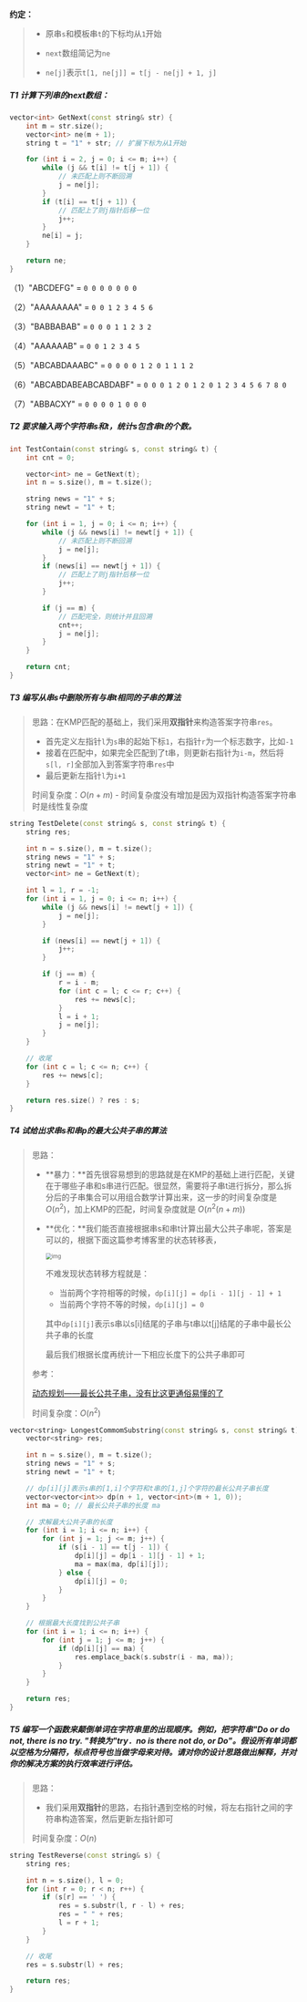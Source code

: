 **约定：**

> - 原串`s`和模板串`t`的下标均从`1`开始
>
> - `next`数组简记为`ne`
> - `ne[j]`表示`t[1, ne[j]] = t[j - ne[j] + 1, j]`

##### T1 计算下列串的next数组：

```c++
vector<int> GetNext(const string& str) {
    int m = str.size();
    vector<int> ne(m + 1);
    string t = "1" + str; // 扩展下标为从1开始

    for (int i = 2, j = 0; i <= m; i++) {
        while (j && t[i] != t[j + 1]) {
            // 未匹配上则不断回溯
            j = ne[j];
        }
        if (t[i] == t[j + 1]) {
            // 匹配上了则j指针后移一位
            j++;
        }
        ne[i] = j;
    }

    return ne;
}
```

  （1）"ABCDEFG" = `0 0 0 0 0 0 0`

  （2）"AAAAAAAA" = `0 0 1 2 3 4 5 6`

  （3）"BABBABAB" = `0 0 0 1 1 2 3 2`

  （4）"AAAAAAB" = `0 0 1 2 3 4 5`

  （5）"ABCABDAAABC" = `0 0 0 0 1 2 0 1 1 1 2`

  （6）"ABCABDABEABCABDABF" = `0 0 0 1 2 0 1 2 0 1 2 3 4 5 6 7 8 0 `

  （7）"ABBACXY" = `0 0 0 0 1 0 0 0`

##### T2 要求输入两个字符串s和t，统计s包含串t的个数。

```c++
int TestContain(const string& s, const string& t) {
    int cnt = 0;

    vector<int> ne = GetNext(t);
    int n = s.size(), m = t.size();

    string news = "1" + s;
    string newt = "1" + t;

    for (int i = 1, j = 0; i <= n; i++) {
        while (j && news[i] != newt[j + 1]) {
            // 未匹配上则不断回溯
            j = ne[j];
        }
        if (news[i] == newt[j + 1]) {
            // 匹配上了则j指针后移一位
            j++;
        }

        if (j == m) {
            // 匹配完全，则统计并且回溯
            cnt++;
            j = ne[j];
        }
    }

    return cnt;
}
```

##### T3 编写从串s中删除所有与串t相同的子串的算法

> 思路：在KMP匹配的基础上，我们采用**双指针**来构造答案字符串`res`。
>
> - 首先定义左指针`l`为`s`串的起始下标`1`，右指针`r`为一个标志数字，比如`-1`
> - 接着在匹配中，如果完全匹配到了t串，则更新右指针为`i-m`，然后将`s[l, r]`全部加入到答案字符串`res`中
> - 最后更新左指针`l`为`i+1`
>
> 时间复杂度：$O(n+m)$ - 时间复杂度没有增加是因为双指针构造答案字符串时是线性复杂度

```c++
string TestDelete(const string& s, const string& t) {
    string res;

    int n = s.size(), m = t.size();
    string news = "1" + s;
    string newt = "1" + t;
    vector<int> ne = GetNext(t);

    int l = 1, r = -1;
    for (int i = 1, j = 0; i <= n; i++) {
        while (j && news[i] != newt[j + 1]) {
            j = ne[j];
        }

        if (news[i] == newt[j + 1]) {
            j++;
        }

        if (j == m) {
            r = i - m;
            for (int c = l; c <= r; c++) {
                res += news[c];
            }
            l = i + 1;
            j = ne[j];
        }
    }

    // 收尾
    for (int c = l; c <= n; c++) {
        res += news[c];
    }

    return res.size() ? res : s;
}
```

##### T4 试给出求串s和串p的最大公共子串的算法

> 思路：
>
> - **暴力：**首先很容易想到的思路就是在KMP的基础上进行匹配，关键在于哪些子串和s串进行匹配。很显然，需要将子串t进行拆分，那么拆分后的子串集合可以用组合数学计算出来，这一步的时间复杂度是 $O(n^2)$，加上KMP的匹配，时间复杂度就是 $O(n^2(n+m))$
>
> - **优化：**我们能否直接根据串s和串t计算出最大公共子串呢，答案是可以的，根据下面这篇参考博客里的状态转移表，
>
>     <img src="https://s2.loli.net/2023/11/22/dtNp5yYGkbjf26v.png" alt="img" style="zoom: 67%;" />
>
>     不难发现状态转移方程就是：
>
>     - 当前两个字符相等的时候，`dp[i][j] = dp[i - 1][j - 1] + 1`
>     - 当前两个字符不等的时候，`dp[i][j] = 0`
>
>     其中`dp[i][j]`表示s串以s[i]结尾的子串与t串以t[j]结尾的子串中最长公共子串的长度
>
>     最后我们根据长度再统计一下相应长度下的公共子串即可
>
> 参考：
>
> [动态规划——最长公共子串，没有比这更通俗易懂的了](https://blog.csdn.net/weixin_44572229/article/details/121816153?ops_request_misc=%257B%2522request%255Fid%2522%253A%2522169762490716800227478339%2522%252C%2522scm%2522%253A%252220140713.130102334..%2522%257D&request_id=169762490716800227478339&biz_id=0&utm_medium=distribute.pc_search_result.none-task-blog-2~all~top_positive~default-1-121816153-null-null.142^v96^pc_search_result_base5&utm_term=%E6%9C%80%E9%95%BF%E5%85%AC%E5%85%B1%E5%AD%90%E4%B8%B2&spm=1018.2226.3001.4187)
>
> 时间复杂度：$O(n^2)$

```c++
vector<string> LongestCommomSubstring(const string& s, const string& t) {
    vector<string> res;

    int n = s.size(), m = t.size();
    string news = "1" + s;
    string newt = "1" + t;

    // dp[i][j]表示s串的[1,i]个字符和t串的[1,j]个字符的最长公共子串长度
    vector<vector<int>> dp(n + 1, vector<int>(m + 1, 0));
    int ma = 0; // 最长公共子串的长度 ma

    // 求解最大公共子串的长度
    for (int i = 1; i <= n; i++) {
        for (int j = 1; j <= m; j++) {
            if (s[i - 1] == t[j - 1]) {
                dp[i][j] = dp[i - 1][j - 1] + 1;
                ma = max(ma, dp[i][j]);
            } else {
                dp[i][j] = 0;
            }
        }
    }

    // 根据最大长度找到公共子串
    for (int i = 1; i <= n; i++) {
        for (int j = 1; j <= m; j++) {
            if (dp[i][j] == ma) {
                res.emplace_back(s.substr(i - ma, ma));
            }
        }
    }

    return res;
}
```

##### T5 编写一个函数来颠倒单词在字符串里的出现顺序。例如，把字符串"Do or do not, there is no try. "转换为"try．no is there not do, or Do"。假设所有单词都以空格为分隔符，标点符号也当做字母来对待。请对你的设计思路做出解释，并对你的解决方案的执行效率进行评估。

> 思路：
>
> - 我们采用**双指针**的思路，右指针遇到空格的时候，将左右指针之间的字符串构造答案，然后更新左指针即可
>
> 时间复杂度：$O(n)$

```c++
string TestReverse(const string& s) {
    string res;

    int n = s.size(), l = 0;
    for (int r = 0; r < n; r++) {
        if (s[r] == ' ') {
            res = s.substr(l, r - l) + res;
            res = " " + res;
            l = r + 1;
        }
    }

    // 收尾
    res = s.substr(l) + res;

    return res;
}
```